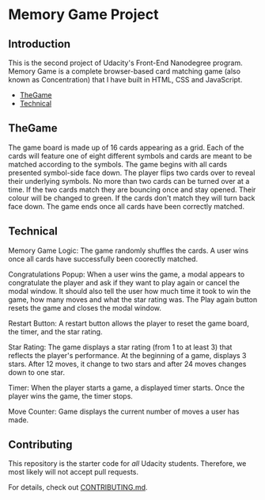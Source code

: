 # Memory Game Project

## Introduction

This is  the second project of Udacity's Front-End Nanodegree program. Memory Game is a complete browser-based card matching game (also known as Concentration) that I have built in HTML, CSS and JavaScript.

* [TheGame ](#TheGame)
* [Technical](#Technical)


## TheGame

The game board is made up of 16 cards appearing as a grid. Each of the cards will feature one of eight different symbols and cards are meant to be matched according to the symbols. The game begins with all cards presented symbol-side face down.
The player flips two cards over to reveal their underlying symbols. No more than two cards can be turned over at a time.
If the two cards match they are bouncing once and stay opened. Their colour will be changed to green.
If the cards don't match they will turn back face down. 
The game ends once all cards have been correctly matched.


## Technical

Memory Game Logic:
The game randomly shuffles the cards. A user wins once all cards have successfully been coorectly matched.

Congratulations Popup: 
When a user wins the game, a modal appears to congratulate the player and ask if they want to play again or cancel the modal window. It should also tell the user how much time it took to win the game, how many moves and what the star rating was. The Play again button resets the game and closes the modal window.

Restart Button: 
A restart button allows the player to reset the game board, the timer, and the star rating.

Star Rating: 
The game displays a star rating (from 1 to at least 3) that reflects the player's performance. At the beginning of a game, displays  3 stars. After 12 moves, it change to two stars and after 24 moves changes down to one star.

Timer: 
When the player starts a game, a displayed timer starts. Once the player wins the game, the timer stops.

Move Counter: 
Game displays the current number of moves a user has made.

## Contributing

This repository is the starter code for _all_ Udacity students. Therefore, we most likely will not accept pull requests.

For details, check out [CONTRIBUTING.md](CONTRIBUTING.md).
